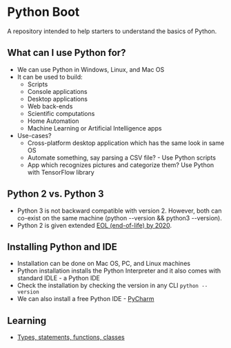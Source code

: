 # Python Boot
A repository intended to help starters to understand the basics of Python.

## What can I use Python for?
- We can use Python in Windows, Linux, and Mac OS
- It can be used to build:
  - Scripts
  - Console applications
  - Desktop applications
  - Web back-ends
  - Scientific computations
  - Home Automation
  - Machine Learning or Artificial Intelligence apps
- Use-cases?
  - Cross-platform desktop application which has the same look in same OS
  - Automate something, say parsing a CSV file? - Use Python scripts
  - App which recognizes pictures and categorize them? Use Python with TensorFlow library

## Python 2 vs. Python 3
- Python 3 is not backward compatible with version 2. However, both can co-exist on the same machine (python --version && python3 --version).
- Python 2 is given extended [EOL (end-of-life) by 2020](https://pythonclock.org).

## Installing Python and IDE
- Installation can be done on Mac OS, PC, and Linux machines
- Python installation installs the Python Interpreter and it also comes with standard IDLE - a Python IDE
- Check the installation by checking the version in any CLI `python --version`
- We can also install a free Python IDE - [PyCharm](https://www.jetbrains.com/pycharm/)

## Learning
- [Types, statements, functions, classes](./types-statements-def-classes)
